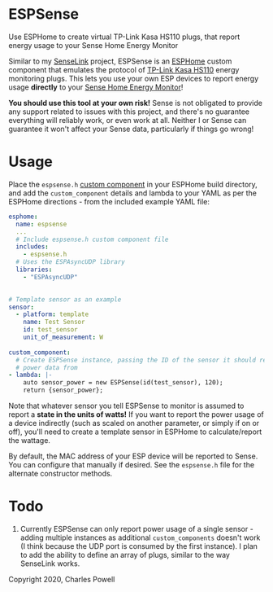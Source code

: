 # ESPSense
Use ESPHome to create virtual TP-Link Kasa HS110 plugs, that report energy usage to your Sense Home Energy Monitor

Similar to my [SenseLink](https://github.com/cbpowell/SenseLink) project, ESPSense is an [ESPHome](https://esphome.io) custom component that emulates the protocol of [TP-Link Kasa HS110](https://www.tp-link.com/us/home-networking/smart-plug/hs110/) energy monitoring plugs. This lets you use your own ESP devices to report energy usage **directly** to your [Sense Home Energy Monitor](https://sense.com/)!

**You should use this tool at your own risk!** Sense is not obligated to provide any support related to issues with this project, and there's no guarantee everything will reliably work, or even work at all. Neither I or Sense can guarantee it won't affect your Sense data, particularly if things go wrong!

# Usage
Place the `espsense.h` [custom component](https://esphome.io/custom/custom_component.html) in your ESPHome build directory, and add the `custom_component` details and lambda to your YAML as per the ESPHome directions - from the included example YAML file:

```yaml
esphome:
  name: espsense
  ...
  # Include espsense.h custom component file
  includes:
    - espsense.h
  # Uses the ESPAsyncUDP library
  libraries:
    - "ESPAsyncUDP"
    

# Template sensor as an example
sensor:
  - platform: template
    name: Test Sensor
    id: test_sensor
    unit_of_measurement: W
  
custom_component:
  # Create ESPSense instance, passing the ID of the sensor it should retrieve
  # power data from
- lambda: |-
    auto sensor_power = new ESPSense(id(test_sensor), 120);
    return {sensor_power};
```

Note that whatever sensor you tell ESPSense to monitor is assumed to report a **state in the units of watts!** If you want to report the power usage of a device indirectly (such as scaled on another parameter, or simply if on or off), you'll need to create a template sensor in ESPHome to calculate/report the wattage.

By default, the MAC address of your ESP device will be reported to Sense. You can configure that manually if desired. See the `espsense.h` file for the alternate constructor methods.

# Todo
1. Currently ESPSense can only report power usage of a single sensor - adding multiple instances as additional `custom_components` doesn't work (I think because the UDP port is consumed by the first instance). I plan to add the ability to define an array of plugs, similar to the way SenseLink works.

Copyright 2020, Charles Powell
